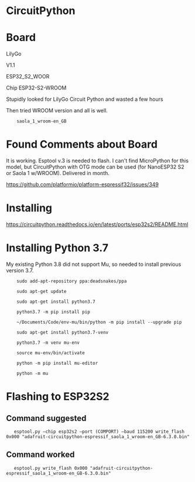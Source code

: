 # CircuitPython

# Board

LilyGo

V1.1

ESP32_S2_WOOR

Chip ESP32-S2-WROOM

Stupidly looked for LilyGo Circuit Python and wasted a few hours

Then tried WROOM version and all is well.

        saola_1_wroom-en_GB

# Found Comments about Board

It is working. Esptool v.3 is needed to flash. I can't find MicroPython for this model, but CircuitPython with OTG mode can be used (for NanoESP32 S2 or Saola 1 w/WROOM). Delivered in month.


https://github.com/platformio/platform-espressif32/issues/349



# Installing

https://circuitpython.readthedocs.io/en/latest/ports/esp32s2/README.html

# Installing Python 3.7

My existing Python 3.8 did not support Mu, so needed to install previous version 3.7.


        sudo add-apt-repository ppa:deadsnakes/ppa

        sudo apt-get update

        sudo apt-get install python3.7

        python3.7 -m pip install pip

        ~/Documents/Code/env-mu/bin/python -m pip install --upgrade pip

        sudo apt-get install python3.7-venv

        python3.7 -m venv mu-env

        source mu-env/bin/activate

        python -m pip install mu-editor

        python -m mu

# Flashing to ESP32S2

## Command suggested

       esptool.py –chip esp32s2 –port (COMPORT) –baud 115200 write_flash 0x000 "adafruit-circuitpython-espressif_saola_1_wroom-en_GB-6.3.0.bin"

## Command worked

       esptool.py write_flash 0x000 "adafruit-circuitpython-espressif_saola_1_wroom-en_GB-6.3.0.bin"

